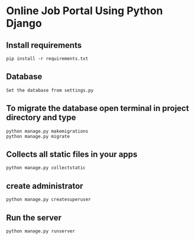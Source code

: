 # Online Job Portal Using Python Django     

## Install requirements
```
pip install -r requirements.txt
```

## Database
```
Set the database from settings.py
```

## To migrate the database open terminal in project directory and type
```
python manage.py makemigrations
python manage.py migrate
```

## Collects all static files in your apps
```
python manage.py collectstatic
```

## create administrator
```
python manage.py createsuperuser
```

## Run the server
```
python manage.py runserver
```

